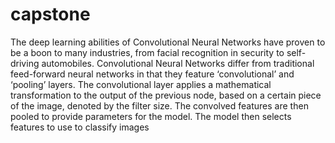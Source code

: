 # capstone
The deep learning abilities of Convolutional Neural Networks have proven to be a boon to many industries, from facial recognition in security to self-driving automobiles. Convolutional Neural Networks differ from traditional feed-forward neural networks in that they feature ‘convolutional’ and ‘pooling’ layers. The convolutional layer applies a mathematical transformation to the output of the previous node, based on a certain piece of the image, denoted by the filter size. The convolved features are then pooled to provide parameters for the model. The model then selects features to use to classify images
